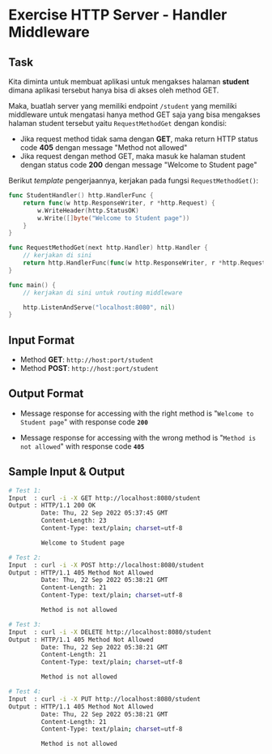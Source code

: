 # Exercise HTTP Server - Handler Middleware

## Task

Kita diminta untuk membuat aplikasi untuk mengakses halaman **student** dimana aplikasi tersebut hanya bisa di akses oleh method GET.

Maka, buatlah server yang memiliki endpoint `/student` yang memiliki middleware untuk mengatasi hanya method GET saja yang bisa mengakses halaman student tersebut yaitu `RequestMethodGet` dengan kondisi:

- Jika request method tidak sama dengan **GET**, maka return HTTP status code **405** dengan message "Method not allowed"
- Jika request dengan method GET, maka masuk ke halaman student dengan status code **200** dengan message "Welcome to Student page"

Berikut _template_ pengerjaannya, kerjakan pada fungsi `RequestMethodGet()`:

```go
func StudentHandler() http.HandlerFunc {
    return func(w http.ResponseWriter, r *http.Request) {
        w.WriteHeader(http.StatusOK)
        w.Write([]byte("Welcome to Student page"))
    }
}

func RequestMethodGet(next http.Handler) http.Handler {
    // kerjakan di sini
    return http.HandlerFunc(func(w http.ResponseWriter, r *http.Request) {}) // TODO: replace this
}

func main() {
    // kerjakan di sini untuk routing middleware

    http.ListenAndServe("localhost:8080", nil)
}
```

## Input Format

- Method **GET**: `http://host:port/student`
- Method **POST**: `http://host:port/student`

## Output Format

- Message response for accessing with the right method is "`Welcome to Student page`" with response code **`200`**

- Message response for accessing with the wrong method is "`Method is not allowed`" with response code **`405`**

## Sample Input & Output

```bash
# Test 1:
Input  : curl -i -X GET http://localhost:8080/student
Output : HTTP/1.1 200 OK
         Date: Thu, 22 Sep 2022 05:37:45 GMT
         Content-Length: 23
         Content-Type: text/plain; charset=utf-8

         Welcome to Student page

# Test 2:
Input  : curl -i -X POST http://localhost:8080/student
Output : HTTP/1.1 405 Method Not Allowed
         Date: Thu, 22 Sep 2022 05:38:21 GMT
         Content-Length: 21
         Content-Type: text/plain; charset=utf-8

         Method is not allowed

# Test 3:
Input  : curl -i -X DELETE http://localhost:8080/student
Output : HTTP/1.1 405 Method Not Allowed
         Date: Thu, 22 Sep 2022 05:38:21 GMT
         Content-Length: 21
         Content-Type: text/plain; charset=utf-8

         Method is not allowed

# Test 4:
Input  : curl -i -X PUT http://localhost:8080/student
Output : HTTP/1.1 405 Method Not Allowed
         Date: Thu, 22 Sep 2022 05:38:21 GMT
         Content-Length: 21
         Content-Type: text/plain; charset=utf-8

         Method is not allowed
```
